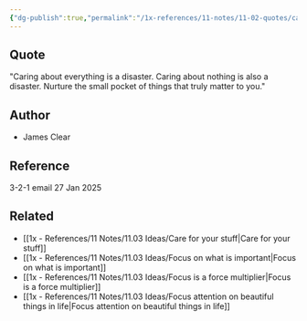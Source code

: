 ```yaml
---
{"dg-publish":true,"permalink":"/1x-references/11-notes/11-02-quotes/caring-about-everything-is-a-disaster-caring-about-nothing-is-also-a-disaster-james-clear/","title":"Caring about everything is a disaster. Caring about nothing is also a disaster - James Clear","created":"2025-01-27T12:47:54.015+03:00","updated":"2025-01-27T17:51:16.353+03:00"}
---
```



## Quote
"Caring about everything is a disaster.
Caring about nothing is also a disaster.
Nurture the small pocket of things that truly matter to you."

## Author
- James Clear

## Reference
3-2-1 email 27 Jan 2025

## Related
- [[1x - References/11 Notes/11.03 Ideas/Care for your stuff\|Care for your stuff]]
- [[1x - References/11 Notes/11.03 Ideas/Focus on what is important\|Focus on what is important]]
- [[1x - References/11 Notes/11.03 Ideas/Focus is a force multiplier\|Focus is a force multiplier]]
- [[1x - References/11 Notes/11.03 Ideas/Focus attention on beautiful things in life\|Focus attention on beautiful things in life]]